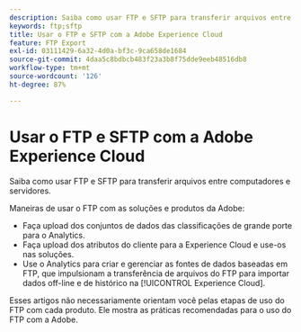 ```yaml
---
description: Saiba como usar FTP e SFTP para transferir arquivos entre computadores e servidores.
keywords: ftp;sftp
title: Usar o FTP e SFTP com a Adobe Experience Cloud
feature: FTP Export
exl-id: 03111429-6a32-4d0a-bf3c-9ca658de1684
source-git-commit: 4daa5c8bdbcb483f23a3b8f75dde9eeb48516db8
workflow-type: tm+mt
source-wordcount: '126'
ht-degree: 87%

---
```


# Usar o FTP e SFTP com a Adobe Experience Cloud

Saiba como usar FTP e SFTP para transferir arquivos entre computadores e servidores.

Maneiras de usar o FTP com as soluções e produtos da Adobe:

* Faça upload dos conjuntos de dados das classificações de grande porte para o Analytics.
* Faça upload dos atributos do cliente para a Experience Cloud e use-os nas soluções.
* Use o Analytics para criar e gerenciar as fontes de dados baseadas em FTP, que impulsionam a transferência de arquivos do FTP para importar dados off-line e de histórico na [!UICONTROL Experience Cloud].

Esses artigos não necessariamente orientam você pelas etapas de uso do FTP com cada produto. Ele mostra as práticas recomendadas para o uso do FTP com a Adobe.
